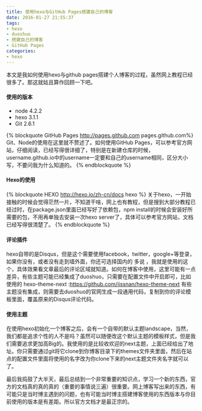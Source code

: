 ```yaml
---
title: 使用hexo与GitHub Pages搭建自己的博客
date: 2016-01-27 21:55:37
tags: 
- hexo
- duoshuo
- 搭建自己的博客
- GitHub Pages
categories:
- hexo
---
```

本文是我如何使用hexo与github pages搭建个人博客的过程，虽然网上教程已经很多了。那这就姑且算作回顾一下吧。

#### 使用的版本
 - node 4.2.2
 - hexo 3.1.1
 - Git 2.6.1


{% blockquote GitHub Pages http://pages.github.com pages.github.com%}
Git、Node的使用在这里就不赘述了。如何使用GitHub Pages，可以参考官方网站，仔细阅读，已经写得很详细了，特别是在新建仓库的时候，username.github.io中的username一定要和自己的username相同，区分大小写，不要问我为什么知道的。
{% endblockquote %}


#### Hexo的使用
{% blockquote HEXO http://hexo.io/zh-cn/docs hexo %}
关于hexo，一开始接触的时候会觉得茫然一片，不知道干啥，网上也有教程，但是搜到大部分教程已经过时，在package.json里面已经写好了依赖包，npm install的时候会安装好所需要的包，不用再单独去安装一次hexo server了，具体可以参考官方网站，文档已经写得很清楚了。
{% endblockquote %}



#### 评论插件
hexo自带的是Disqus，但是这个需要使用facebook，twitter，google+等登录，如果你没有，或者没有走到墙外面，你还可选择国内的 多说 ，我就是使用的这个，具体效果看文章最后的评论区域就知道。如何在博客中使用，这里可能有一点差异，有些主题可能已经集成了duoshuo，只需要在配置文件中开启即可，比如使用的 hexo-theme-next :https://github.com/iissnan/hexo-theme-next 有些主题没有集成，则需要去duoshuo的官网生成一段通用代码，复制到你的评论模板里面，覆盖原来的Disqus评论代码。


#### 使用主题
在使用hexo初始化一个博客之后，会有一个自带的默认主题landscape，当然，我们都是追求个性的人不是吗？虽然可以随便改这个默认主题的模板样式，但是我们需要追求更加高Big的。我使用的是比较收欢迎的next主题，上面已经给出了地址。你只需要通过git将它clone到你博客目录下的themes文件夹里面，然后在站点的配置文件里面将使用的名字改为你clone下来的next主题文件夹名字就可以了。


最后我捣鼓了大半天，最后总结到一个非常重要的知识点，学习一个新的东西，官方的文档真的真的真的（重要的事情说三遍）很重要。网上博客写出来的东西，有可能只是当时博主遇到的问题，也有可能当时博主搭建博客使用的东西版本与你目前使用的版本是有差距。所以官方文档才是最正宗的。
